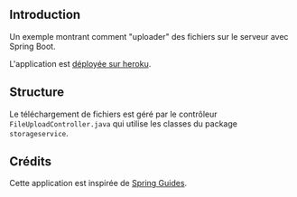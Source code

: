 ## Introduction

Un exemple montrant comment "uploader" des fichiers sur le serveur avec Spring Boot.

L'application est [déployée sur heroku](https://ptutupload.herokuapp.com/).

## Structure

Le téléchargement de fichiers est géré par le contrôleur `FileUploadController.java` qui utilise les classes du package `storageservice`.

## Crédits
Cette application est inspirée de [Spring Guides](https://github.com/spring-guides).
